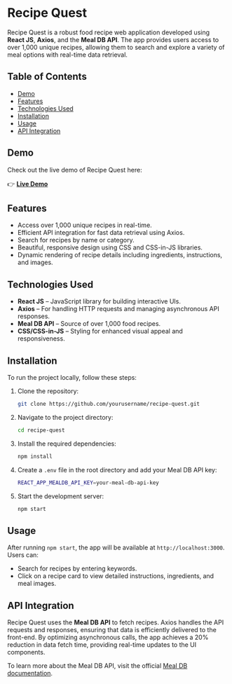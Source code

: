 # Recipe Quest

Recipe Quest is a robust food recipe web application developed using **React JS**, **Axios**, and the **Meal DB API**. The app provides users access to over 1,000 unique recipes, allowing them to search and explore a variety of meal options with real-time data retrieval.

## Table of Contents

- [Demo](#demo)
- [Features](#features)
- [Technologies Used](#technologies-used)
- [Installation](#installation)
- [Usage](#usage)
- [API Integration](#api-integration)

## Demo

Check out the live demo of Recipe Quest here:

👉 [**Live Demo**](https://recipe-quest-five.vercel.app/)

## Features

- Access over 1,000 unique recipes in real-time.
- Efficient API integration for fast data retrieval using Axios.
- Search for recipes by name or category.
- Beautiful, responsive design using CSS and CSS-in-JS libraries.
- Dynamic rendering of recipe details including ingredients, instructions, and images.

## Technologies Used

- **React JS** – JavaScript library for building interactive UIs.
- **Axios** – For handling HTTP requests and managing asynchronous API responses.
- **Meal DB API** – Source of over 1,000 food recipes.
- **CSS/CSS-in-JS** – Styling for enhanced visual appeal and responsiveness.

## Installation

To run the project locally, follow these steps:

1. Clone the repository:
    ```bash
    git clone https://github.com/yourusername/recipe-quest.git
    ```

2. Navigate to the project directory:
    ```bash
    cd recipe-quest
    ```

3. Install the required dependencies:
    ```bash
    npm install
    ```

4. Create a `.env` file in the root directory and add your Meal DB API key:
    ```bash
    REACT_APP_MEALDB_API_KEY=your-meal-db-api-key
    ```

5. Start the development server:
    ```bash
    npm start
    ```

## Usage

After running `npm start`, the app will be available at `http://localhost:3000`. Users can:
- Search for recipes by entering keywords.
- Click on a recipe card to view detailed instructions, ingredients, and meal images.

## API Integration

Recipe Quest uses the **Meal DB API** to fetch recipes. Axios handles the API requests and responses, ensuring that data is efficiently delivered to the front-end. By optimizing asynchronous calls, the app achieves a 20% reduction in data fetch time, providing real-time updates to the UI components.

To learn more about the Meal DB API, visit the official [Meal DB documentation](https://www.themealdb.com/).
